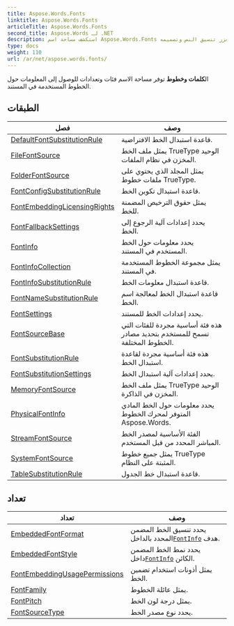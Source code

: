 ```yaml
---
title: Aspose.Words.Fonts
linktitle: Aspose.Words.Fonts
articleTitle: Aspose.Words.Fonts
second_title: Aspose.Words لـ .NET
description: استكشف مساحة اسم Aspose.Words.Fonts للوصول بسهولة إلى معلومات الخطوط التفصيلية في مستنداتك، مما يعزز تنسيق النص وتصميمه.
type: docs
weight: 110
url: /ar/net/aspose.words.fonts/
---
```

ال**كلمات وخطوط** توفر مساحة الاسم فئات وتعدادات للوصول إلى المعلومات حول الخطوط المستخدمة في المستند.

## الطبقات

| فصل | وصف |
| --- | --- |
| [DefaultFontSubstitutionRule](./defaultfontsubstitutionrule/) | قاعدة استبدال الخط الافتراضية. |
| [FileFontSource](./filefontsource/) | يمثل ملف الخط TrueType الوحيد المخزن في نظام الملفات. |
| [FolderFontSource](./folderfontsource/) | يمثل المجلد الذي يحتوي على ملفات خطوط TrueType. |
| [FontConfigSubstitutionRule](./fontconfigsubstitutionrule/) | قاعدة استبدال تكوين الخط. |
| [FontEmbeddingLicensingRights](./fontembeddinglicensingrights/) | يمثل حقوق الترخيص المضمنة للخط. |
| [FontFallbackSettings](./fontfallbacksettings/) | يحدد إعدادات آلية الرجوع إلى الخط. |
| [FontInfo](./fontinfo/) | يحدد معلومات حول الخط المستخدم في المستند. |
| [FontInfoCollection](./fontinfocollection/) | يمثل مجموعة الخطوط المستخدمة في المستند. |
| [FontInfoSubstitutionRule](./fontinfosubstitutionrule/) | قاعدة استبدال معلومات الخط. |
| [FontNameSubstitutionRule](./fontnamesubstitutionrule/) | قاعدة استبدال الخط لمعالجة اسم الخط. |
| [FontSettings](./fontsettings/) | يحدد إعدادات الخط للمستند. |
| [FontSourceBase](./fontsourcebase/) | هذه فئة أساسية مجردة للفئات التي تسمح للمستخدم بتحديد مصادر الخطوط المختلفة. |
| [FontSubstitutionRule](./fontsubstitutionrule/) | هذه فئة أساسية مجردة لقاعدة استبدال الخط. |
| [FontSubstitutionSettings](./fontsubstitutionsettings/) | يحدد إعدادات آلية استبدال الخط. |
| [MemoryFontSource](./memoryfontsource/) | يمثل ملف الخط TrueType الوحيد المخزن في الذاكرة. |
| [PhysicalFontInfo](./physicalfontinfo/) | يحدد معلومات حول الخط المادي المتوفر لمحرك الخطوط Aspose.Words. |
| [StreamFontSource](./streamfontsource/) | الفئة الأساسية لمصدر الخط المباشر المحدد من قبل المستخدم. |
| [SystemFontSource](./systemfontsource/) | يمثل جميع خطوط TrueType المثبتة على النظام. |
| [TableSubstitutionRule](./tablesubstitutionrule/) | قاعدة استبدال خط الجدول. |
## تعداد

| تعداد | وصف |
| --- | --- |
| [EmbeddedFontFormat](./embeddedfontformat/) | يحدد تنسيق الخط المضمن المحدد بالداخل[`FontInfo`](../aspose.words.fonts/fontinfo/) هدف. |
| [EmbeddedFontStyle](./embeddedfontstyle/) | يحدد نمط الخط المضمن داخل[`FontInfo`](../aspose.words.fonts/fontinfo/) الكائن. |
| [FontEmbeddingUsagePermissions](./fontembeddingusagepermissions/) | يمثل أذونات استخدام تضمين الخط. |
| [FontFamily](./fontfamily/) | يمثل عائلة الخطوط. |
| [FontPitch](./fontpitch/) | يمثل درجة لون الخط. |
| [FontSourceType](./fontsourcetype/) | يحدد نوع مصدر الخط. |
